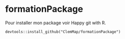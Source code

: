 # formationPackage

Pour installer mon package voir Happy git with R.

```{r}
devtools::install_github("ClemMap/formationPackage")
```
